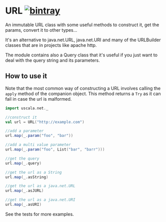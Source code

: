 # URL [![bintray](https://api.bintray.com/packages/albertpastrana/maven/uscala-url/images/download.svg) ](https://bintray.com/albertpastrana/maven/uscala-url/_latestVersion)

An immutable URL class with some useful methods to construct it,
get the params, convert it to other types...

It's an alternative to java.net.URL, java.net.URI and many of the URLBuilder
classes that are in projects like apache http.

The module contains also a Query class that it's useful if you just want
to deal with the query string and its parameters.

## How to use it

Note that the most common way of constructing a URL involves calling
the `apply` method of the companion object. This method returns a `Try`
as it can fail in case the url is malformed.

```scala
import uscala.net._

//construct it
val url = URL("http://example.com")

//add a parameter
url.map(_.param("foo", "bar"))

//add a multi value parameter
url.map(_.param("foo", List("bar", "barr")))

//get the query
url.map(_.query)

//get the url as a String
url.map(_.asString)

//get the url as a java.net.URL
url.map(_.asJURL)

//get the url as a java.net.URI
url.map(_.asURI)
```

See the tests for more examples.